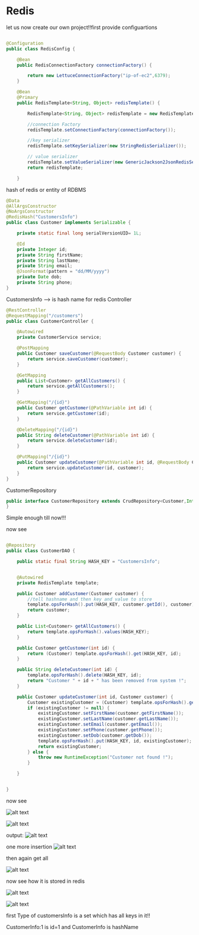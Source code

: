 # Redis
let us now create our own project!!first provide configuartions

```java

@Configuration
public class RedisConfig {

    @Bean
    public RedisConnectionFactory connectionFactory() {

        return new LettuceConnectionFactory("ip-of-ec2",6379);
    }

    @Bean
    @Primary
    public RedisTemplate<String, Object> redisTemplate() {

        RedisTemplate<String, Object> redisTemplate = new RedisTemplate<>();

        //connection Factory
        redisTemplate.setConnectionFactory(connectionFactory());

        //key serializer
        redisTemplate.setKeySerializer(new StringRedisSerializer());

        // value serializer
        redisTemplate.setValueSerializer(new GenericJackson2JsonRedisSerializer());
        return redisTemplate;

    }

```

hash of redis or entity of RDBMS

```java
@Data
@AllArgsConstructor
@NoArgsConstructor
@RedisHash("CustomersInfo")
public class Customer implements Serializable {

    private static final long serialVersionUID= 1L;

    @Id
    private Integer id;
    private String firstName;
    private String lastName;
    private String email;
    @JsonFormat(pattern = "dd/MM/yyyy")
    private Date dob;
    private String phone;
}
```
CustomersInfo --> is hash name for redis
Controller

```java
@RestController
@RequestMapping("/customers")
public class CustomerController {

    @Autowired
    private CustomerService service;

    @PostMapping
    public Customer saveCustomer(@RequestBody Customer customer) {
        return service.saveCustomer(customer);
    }

    @GetMapping
    public List<Customer> getAllCustomers() {
        return service.getAllCustomers();
    }

    @GetMapping("/{id}")
    public Customer getCustomer(@PathVariable int id) {
        return service.getCustomer(id);
    }

    @DeleteMapping("/{id}")
    public String deleteCustomer(@PathVariable int id) {
        return service.deleteCustomer(id);
    }

    @PutMapping("/{id}")
    public Customer updateCustomer(@PathVariable int id, @RequestBody Customer customer) {
        return service.updateCustomer(id, customer);
    }
}
```

CustomerRepository

```java
public interface CustomerRepository extends CrudRepository<Customer,Integer> {
}
```

Simple enough till now!!!

now see 

```java

@Repository
public class CustomerDAO {

    public static final String HASH_KEY = "CustomersInfo";


    @Autowired
    private RedisTemplate template;

    public Customer addCustomer(Customer customer) {
        //tell hashname and then key and value to store
        template.opsForHash().put(HASH_KEY, customer.getId(), customer);
        return customer;
    }

    public List<Customer> getAllCustomers() {
        return template.opsForHash().values(HASH_KEY);
    }

    public Customer getCustomer(int id) {
        return (Customer) template.opsForHash().get(HASH_KEY, id);
    }

    public String deleteCustomer(int id) {
        template.opsForHash().delete(HASH_KEY, id);
        return "Customer " + id + " has been removed from system !";
    }

    public Customer updateCustomer(int id, Customer customer) {
        Customer existingCustomer = (Customer) template.opsForHash().get(HASH_KEY, id);
        if (existingCustomer != null) {
            existingCustomer.setFirstName(customer.getFirstName());
            existingCustomer.setLastName(customer.getLastName());
            existingCustomer.setEmail(customer.getEmail());
            existingCustomer.setPhone(customer.getPhone());
            existingCustomer.setDob(customer.getDob());
            template.opsForHash().put(HASH_KEY, id, existingCustomer);
            return existingCustomer;
        } else {
            throw new RuntimeException("Customer not found !");
        }

    }


}
```
now see

![alt text](image.png)

![alt text](image-1.png)

output:
![alt text](image-2.png)

one more insertion
![alt text](image-3.png)

then again get all

![alt text](image-4.png)

now see how it is stored in redis

![alt text](image-5.png)

![alt text](image-6.png)

first Type of customersInfo is a set which has all keys in it!!

CustomerInfo:1 is id=1 and CustomerInfo is hashName